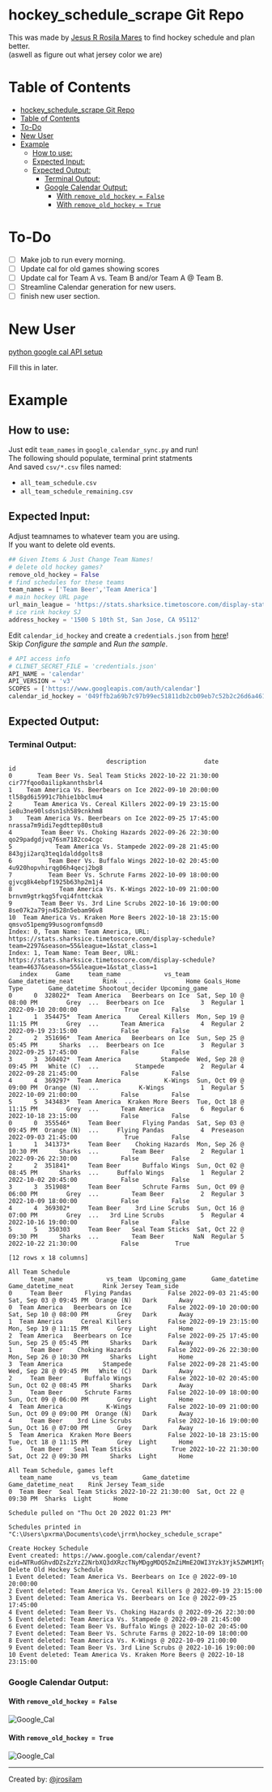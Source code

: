 # hockey_schedule_scrape Git Repo
This was made by [Jesus R Rosila Mares](https://github.com/jrosilam) to find hockey schedule and plan better.   
(aswell as figure out what jersey color we are)

# Table of Contents
- [hockey_schedule_scrape Git Repo](#hockey-schedule-scrape-git-repo)
- [Table of Contents](#table-of-contents)
- [To-Do](#to-do)
- [New User](#new-user)
- [Example](#example)
  * [How to use:](#how-to-use-)
  * [Expected Input:](#expected-input-)
  * [Expected Output:](#expected-output-)
    + [Terminal Output:](#terminal-output-)
    + [Google Calendar Output:](#google-calendar-output-)
      - [With `remove_old_hockey = False`](#with--remove-old-hockey---false-)
      - [With `remove_old_hockey = True`](#with--remove-old-hockey---true-)

# To-Do
- [ ] Make job to run every morning.
- [ ] Update cal for old games showing scores
- [ ] Update cal for Team A vs. Team B and/or Team A @ Team B.
- [ ] Streamline Calendar generation for new users.
- [ ] finish new user section.

# New User
[python google cal API setup](https://developers.google.com/calendar/api/quickstart/python)

Fill this in later.

# Example
## How to use:
Just edit `team_names` in `google_calendar_sync.py` and run!   
The following should populate, terminal print statments   
And saved `csv/*.csv` files named:   
- `all_team_schedule.csv`
- `all_team_schedule_remaining.csv`

## Expected Input:
Adjust teamnames to whatever team you are using.  
If you want to delete old events.
```py 
## Given Items & Just Change Team Names!
# delete old hockey games?
remove_old_hockey = False
# find schedules for these teams
team_names = ['Team Beer','Team America']
# main hockey URL page
url_main_league = 'https://stats.sharksice.timetoscore.com/display-stats.php?league=1'
# ice rink hockey SJ
address_hockey = '1500 S 10th St, San Jose, CA 95112'
```
Edit `calendar_id_hockey` and create a `credentials.json` from [here](https://developers.google.com/calendar/api/quickstart/python)!   
Skip *Configure the sample* and *Run the sample*.
```py
# API access info
# CLINET_SECRET_FILE = 'credentials.json'
API_NAME = 'calendar'
API_VERSION = 'v3'
SCOPES = ['https://www.googleapis.com/auth/calendar']
calendar_id_hockey = '049ffb2a69b7c97b99ec51811db2cb09eb7c52b2c26d6a461de37da6f3f3438a@group.calendar.google.com'
```

## Expected Output:
### Terminal Output:
```terminal
                           description                date                          id
0       Team Beer Vs. Seal Team Sticks 2022-10-22 21:30:00  cir77fqoo0ailipkannthsbrl4
1    Team America Vs. Beerbears on Ice 2022-09-10 20:00:00  tl58gd6i5991c7bhie1bbclmu4
2      Team America Vs. Cereal Killers 2022-09-19 23:15:00  ie8u3ne90lsdsn1sh589cnkhm8
3    Team America Vs. Beerbears on Ice 2022-09-25 17:45:00  nrassa7m9idi7egdttep80stu8
4        Team Beer Vs. Choking Hazards 2022-09-26 22:30:00  qo29padgdjvq76sm7182co4cgc
5            Team America Vs. Stampede 2022-09-28 21:45:00  843gji2arq3teq1dalddgolts8
6          Team Beer Vs. Buffalo Wings 2022-10-02 20:45:00  4u920hopvhirqg06h4qecj2bg8
7          Team Beer Vs. Schrute Farms 2022-10-09 18:00:00  gjvcg8k4ebpf1925b63hp2m1j4
8             Team America Vs. K-Wings 2022-10-09 21:00:00  brnvm9gtrkqg5fvqi4fnttckak
9        Team Beer Vs. 3rd Line Scrubs 2022-10-16 19:00:00  8se07k2a79jn4528n5ebam96v8
10  Team America Vs. Kraken More Beers 2022-10-18 23:15:00  qmsvo51pemg99usogromfqmsd0
Index: 0, Team Name: Team America, URL: https://stats.sharksice.timetoscore.com/display-schedule?team=2297&season=55&league=1&stat_class=1
Index: 1, Team Name: Team Beer, URL: https://stats.sharksice.timetoscore.com/display-schedule?team=4637&season=55&league=1&stat_class=1
   index     Game     team_name            vs_team      Game_datetime_neat        Rink  ...              Home Goals_Home       Type       Game_datetime Shootout_decider Upcoming_game
0      0  328022*  Team America   Beerbears on Ice  Sat, Sep 10 @ 08:00 PM        Grey  ...  Beerbears on Ice          3  Regular 1 2022-09-10 20:00:00             True         False  
1      1  354475*  Team America     Cereal Killers  Mon, Sep 19 @ 11:15 PM        Grey  ...      Team America          4  Regular 2 2022-09-19 23:15:00            False         False  
2      2  351696*  Team America   Beerbears on Ice  Sun, Sep 25 @ 05:45 PM      Sharks  ...  Beerbears on Ice          3  Regular 3 2022-09-25 17:45:00            False         False  
3      3  360402*  Team America           Stampede  Wed, Sep 28 @ 09:45 PM   White (C)  ...          Stampede          2  Regular 4 2022-09-28 21:45:00            False         False  
4      4  369297*  Team America            K-Wings  Sun, Oct 09 @ 09:00 PM  Orange (N)  ...           K-Wings          1  Regular 5 2022-10-09 21:00:00            False         False  
5      5  343483*  Team America  Kraken More Beers  Tue, Oct 18 @ 11:15 PM        Grey  ...      Team America          6  Regular 6 2022-10-18 23:15:00            False         False  
0      0  355546*     Team Beer      Flying Pandas  Sat, Sep 03 @ 09:45 PM  Orange (N)  ...     Flying Pandas          4  Preseason 2022-09-03 21:45:00             True         False  
1      1  341373*     Team Beer    Choking Hazards  Mon, Sep 26 @ 10:30 PM      Sharks  ...         Team Beer          2  Regular 1 2022-09-26 22:30:00            False         False  
2      2  351841*     Team Beer      Buffalo Wings  Sun, Oct 02 @ 08:45 PM      Sharks  ...     Buffalo Wings          1  Regular 2 2022-10-02 20:45:00            False         False  
3      3  351908*     Team Beer      Schrute Farms  Sun, Oct 09 @ 06:00 PM        Grey  ...         Team Beer          2  Regular 3 2022-10-09 18:00:00            False         False  
4      4  369302*     Team Beer    3rd Line Scrubs  Sun, Oct 16 @ 07:00 PM        Grey  ...   3rd Line Scrubs          5  Regular 4 2022-10-16 19:00:00            False         False  
5      5   350303     Team Beer   Seal Team Sticks  Sat, Oct 22 @ 09:30 PM      Sharks  ...         Team Beer        NaN  Regular 5 2022-10-22 21:30:00            False          True  

[12 rows x 18 columns]

All Team Schedule
      team_name            vs_team  Upcoming_game       Game_datetime      Game_datetime_neat        Rink Jersey Team_side
0     Team Beer      Flying Pandas          False 2022-09-03 21:45:00  Sat, Sep 03 @ 09:45 PM  Orange (N)   Dark      Away
0  Team America   Beerbears on Ice          False 2022-09-10 20:00:00  Sat, Sep 10 @ 08:00 PM        Grey   Dark      Away
1  Team America     Cereal Killers          False 2022-09-19 23:15:00  Mon, Sep 19 @ 11:15 PM        Grey  Light      Home
2  Team America   Beerbears on Ice          False 2022-09-25 17:45:00  Sun, Sep 25 @ 05:45 PM      Sharks   Dark      Away
1     Team Beer    Choking Hazards          False 2022-09-26 22:30:00  Mon, Sep 26 @ 10:30 PM      Sharks  Light      Home
3  Team America           Stampede          False 2022-09-28 21:45:00  Wed, Sep 28 @ 09:45 PM   White (C)   Dark      Away
2     Team Beer      Buffalo Wings          False 2022-10-02 20:45:00  Sun, Oct 02 @ 08:45 PM      Sharks   Dark      Away
3     Team Beer      Schrute Farms          False 2022-10-09 18:00:00  Sun, Oct 09 @ 06:00 PM        Grey  Light      Home
4  Team America            K-Wings          False 2022-10-09 21:00:00  Sun, Oct 09 @ 09:00 PM  Orange (N)   Dark      Away
4     Team Beer    3rd Line Scrubs          False 2022-10-16 19:00:00  Sun, Oct 16 @ 07:00 PM        Grey   Dark      Away
5  Team America  Kraken More Beers          False 2022-10-18 23:15:00  Tue, Oct 18 @ 11:15 PM        Grey  Light      Home
5     Team Beer   Seal Team Sticks           True 2022-10-22 21:30:00  Sat, Oct 22 @ 09:30 PM      Sharks  Light      Home

All Team Schedule, games left
   team_name           vs_team       Game_datetime      Game_datetime_neat    Rink Jersey Team_side
0  Team Beer  Seal Team Sticks 2022-10-22 21:30:00  Sat, Oct 22 @ 09:30 PM  Sharks  Light      Home

Schedule pulled on "Thu Oct 20 2022 01:23 PM"

Schedules printed in "C:\Users\pxrma\Documents\code\jrrm\hockey_schedule_scrape"

Create Hockey Schedule
Event created: https://www.google.com/calendar/event?eid=NTRudGhvdDZsZzYzZ2NrbXQ3dXRzcTNyMDggMDQ5ZmZiMmE2OWI3Yzk3Yjk5ZWM1MTgxMWRiMmNiMDllYjdjNTJiMmMyNmQ2YTQ2MWRlMzdkYTZmM2YzNDM4YUBn   
Delete Old Hockey Schedule
1 Event deleted: Team America Vs. Beerbears on Ice @ 2022-09-10 20:00:00
2 Event deleted: Team America Vs. Cereal Killers @ 2022-09-19 23:15:00
3 Event deleted: Team America Vs. Beerbears on Ice @ 2022-09-25 17:45:00
4 Event deleted: Team Beer Vs. Choking Hazards @ 2022-09-26 22:30:00
5 Event deleted: Team America Vs. Stampede @ 2022-09-28 21:45:00
6 Event deleted: Team Beer Vs. Buffalo Wings @ 2022-10-02 20:45:00
7 Event deleted: Team Beer Vs. Schrute Farms @ 2022-10-09 18:00:00
8 Event deleted: Team America Vs. K-Wings @ 2022-10-09 21:00:00
9 Event deleted: Team Beer Vs. 3rd Line Scrubs @ 2022-10-16 19:00:00
10 Event deleted: Team America Vs. Kraken More Beers @ 2022-10-18 23:15:00
```

### Google Calendar Output:
#### With `remove_old_hockey = False`
![Google_Cal](/pics/Google_Cal_False.png)
#### With `remove_old_hockey = True`
![Google_Cal](/pics/Google_Cal_True.png)

----
Created by: [@jrosilam](https://github.com/jrosilam)